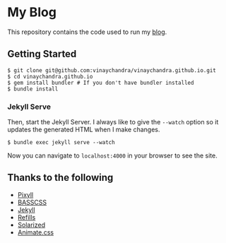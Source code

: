 # My Blog

This repository contains the code used to run my [blog](https://blog.vinaychandra.dev).

## Getting Started

```
$ git clone git@github.com:vinaychandra/vinaychandra.github.io.git
$ cd vinaychandra.github.io
$ gem install bundler # If you don't have bundler installed
$ bundle install
```

### Jekyll Serve

Then, start the Jekyll Server. I always like to give the `--watch` option so it updates the generated HTML when I make changes.

```
$ bundle exec jekyll serve --watch
```

Now you can navigate to `localhost:4000` in your browser to see the site.

## Thanks to the following

* [Pixyll](https://github.com/johno/pixyll)
* [BASSCSS](http://basscss.com)
* [Jekyll](http://jekyllrb.com)
* [Refills](http://refills.bourbon.io/)
* [Solarized](http://ethanschoonover.com/solarized)
* [Animate.css](http://daneden.github.io/animate.css/)
